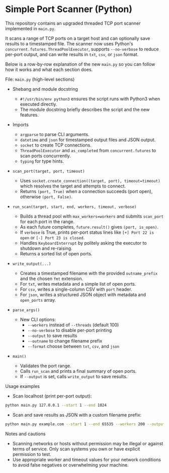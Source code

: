 # Simple Port Scanner (Python)

This repository contains an upgraded threaded TCP port scanner implemented in `main.py`.

It scans a range of TCP ports on a target host and can optionally save results to a timestamped file. The scanner now uses Python's
`concurrent.futures.ThreadPoolExecutor`, supports `--no-verbose` to reduce per-port output, and can write results in `txt`, `csv`, or `json` format.

Below is a row-by-row explanation of the new `main.py` so you can follow how it works and what each section does.

File: `main.py` (high-level sections)

- Shebang and module docstring
  - `#!/usr/bin/env python3` ensures the script runs with Python3 when executed directly.
  - The module docstring briefly describes the script and the new features.

- Imports
  - `argparse` to parse CLI arguments.
  - `datetime` and `json` for timestamped output files and JSON output.
  - `socket` to create TCP connections.
  - `ThreadPoolExecutor` and `as_completed` from `concurrent.futures` to scan ports concurrently.
  - `typing` for type hints.

- `scan_port(target, port, timeout)`
  - Uses `socket.create_connection((target, port), timeout=timeout)` which resolves the target and attempts to connect.
  - Returns `(port, True)` when a connection succeeds (port open), otherwise `(port, False)`.

- `run_scan(target, start, end, workers, timeout, verbose)`
  - Builds a thread pool with `max_workers=workers` and submits `scan_port` for each port in the range.
  - As each future completes, `future.result()` gives `(port, is_open)`.
  - If `verbose` is True, prints per-port status lines like `[+] Port 22 is open` or `[-] Port 23 is closed`.
  - Handles `KeyboardInterrupt` by politely asking the executor to shutdown and re-raising.
  - Returns a sorted list of open ports.

- `write_output(...)`
  - Creates a timestamped filename with the provided `outname_prefix` and the chosen `fmt` extension.
  - For `txt`, writes metadata and a simple list of open ports.
  - For `csv`, writes a single-column CSV with `port` header.
  - For `json`, writes a structured JSON object with metadata and `open_ports` array.

- `parse_args()`
  - New CLI options:
    - `--workers` instead of `--threads` (default 100)
    - `--no-verbose` to disable per-port printing
    - `--output` to save results
    - `--outname` to change filename prefix
    - `--format` choose between `txt`, `csv`, and `json`

- `main()`
  - Validates the port range.
  - Calls `run_scan` and prints a final summary of open ports.
  - If `--output` is set, calls `write_output` to save results.

Usage examples

- Scan localhost (print per-port output):

```bash
python main.py 127.0.0.1 --start 1 --end 1024
```

- Scan and save results as JSON with a custom filename prefix:

```bash
python main.py example.com --start 1 --end 65535 --workers 200 --output --format json --outname myscan
```

Notes and cautions
- Scanning networks or hosts without permission may be illegal or against terms of service. Only scan systems you own or have explicit permission to test.
- Use appropriate worker and timeout values for your network conditions to avoid false negatives or overwhelming your machine.

